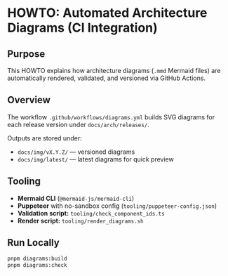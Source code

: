 # HOWTO: Automated Architecture Diagrams (CI Integration)

## Purpose
This HOWTO explains how architecture diagrams (`.mmd` Mermaid files) are automatically rendered, validated, and versioned via GitHub Actions.

## Overview
The workflow `.github/workflows/diagrams.yml` builds SVG diagrams for each release version under `docs/arch/releases/`.

Outputs are stored under:
- `docs/img/vX.Y.Z/` — versioned diagrams
- `docs/img/latest/` — latest diagrams for quick preview

## Tooling
- **Mermaid CLI** (`@mermaid-js/mermaid-cli`)
- **Puppeteer** with no-sandbox config (`tooling/puppeteer-config.json`)
- **Validation script:** `tooling/check_component_ids.ts`
- **Render script:** `tooling/render_diagrams.sh`

## Run Locally
```bash
pnpm diagrams:build
pnpm diagrams:check
